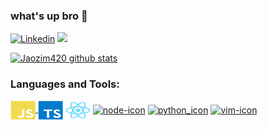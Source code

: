 
### what's up bro 🤙

[![Linkedin](https://img.shields.io/badge/LinkedIn-0077B5?style=for-the-badge&logo=linkedin&logoColor=white)](https://www.linkedin.com/in/jo%C3%A3o-vitor-soares-pru%C3%AAza-b00329238/)
<a href="mailto: joao.soarespru@gmail.com"><img src="https://img.shields.io/badge/Gmail-D14836?style=for-the-badge&logo=gmail&logoColor=white" target_blank></img></a>

[![Jaozim420 github stats](https://github-readme-stats.vercel.app/api?username=Jao420&show_icons=true&theme=radical&bg_color=30,0d0d0d,191919&title_color=fff&text_color=fff&icon_color=4B0082)](https://github.com/anuraghazra/github-readme-stats)


### Languages and Tools:
<div style="display: inline_block">
<a href="https://developer.mozilla.org/pt-BR/docs/Web/JavaScript"> <img align="center" alt="javascript-icon" height="30" width="40" src="https://raw.githubusercontent.com/devicons/devicon/master/icons/javascript/javascript-plain.svg"> </a>
<a href="https://www.typescriptlang.org/"><img align="center" alt="typescript-icon" height="30" width="40" src="https://raw.githubusercontent.com/devicons/devicon/master/icons/typescript/typescript-plain.svg"></a>
<a href="https://reactjs.org/"><img align="center" alt="react-icon" height="30" width="40" src="https://raw.githubusercontent.com/devicons/devicon/master/icons/react/react-original.svg"></a>
<a href= "https://nodejs.org/en//"><img align="center" alt="node-icon" height="30" width="40"  src="https://cdn.jsdelivr.net/gh/devicons/devicon/icons/nodejs/nodejs-original.svg"></a>
<a href="https://www.python.org/"><img align="center" alt="python_icon" height="30" width="40" src="https://cdn.jsdelivr.net/gh/devicons/devicon/icons/python/python-original.svg"/></a>
<a href="https://neovim.io/" ><img align="center" alt="vim-icon" height="30" width="40" src="https://cdn.jsdelivr.net/gh/devicons/devicon/icons/vim/vim-original.svg" /></a>
  








